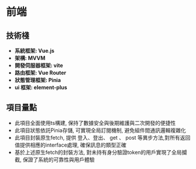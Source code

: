 # 前端
## 技術棧
* **系統框架: Vue.js**
* **架構: MVVM**
* **開發伺服器框架: vite**
* **路由框架: Vue Router**
* **狀態管理框架: Pinia**
* **ui 框架: element-plus**

## 項目量點
* 此項目全面使用ts構建, 保持了數據安全與後期維護與二次開發的便捷性
* 此項目狀態依託Pinia存儲, 可實現全局訂閱機制, 避免組件間通訊邏輯複雜化
* 此項目封裝原生fetch, 提供 登入、登出、 get 、 post 等異步方法,對所有返回值提供相應的interface處理, 確保訊息的類型正確
* 基於上述原生fetch的封裝方法, 對未持有身分驗證token的用戶實現了全局攔截, 保證了系統的可靠性與用戶體驗
